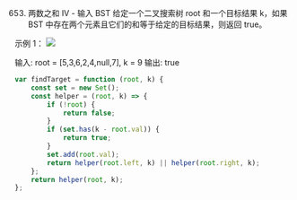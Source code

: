 653. 两数之和 IV - 输入 BST
给定一个二叉搜索树 root 和一个目标结果 k，如果 BST 中存在两个元素且它们的和等于给定的目标结果，则返回 true。

 

示例 1：
![](https://assets.leetcode.com/uploads/2020/09/21/sum_tree_1.jpg)

输入: root = [5,3,6,2,4,null,7], k = 9
输出: true
```js
var findTarget = function (root, k) {
    const set = new Set();
    const helper = (root, k) => {
        if (!root) {
            return false;
        }
        if (set.has(k - root.val)) {
            return true;
        }
        set.add(root.val);
        return helper(root.left, k) || helper(root.right, k);
    };
    return helper(root, k);
};
```
